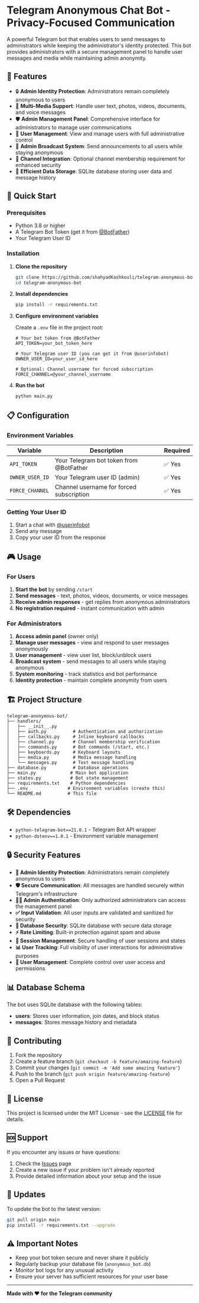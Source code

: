 # Telegram Anonymous Chat Bot - Privacy-Focused Communication

A powerful Telegram bot that enables users to send messages to administrators while keeping the administrator's identity protected. This bot provides administrators with a secure management panel to handle user messages and media while maintaining admin anonymity.

## 🌟 Features

- 🔒 **Admin Identity Protection**: Administrators remain completely anonymous to users
- 📱 **Multi-Media Support**: Handle user text, photos, videos, documents, and voice messages
- 🛡️ **Admin Management Panel**: Comprehensive interface for administrators to manage user communications
- 👥 **User Management**: View and manage users with full administrative control
- 📢 **Admin Broadcast System**: Send announcements to all users while staying anonymous
- 🔗 **Channel Integration**: Optional channel membership requirement for enhanced security
- 💾 **Efficient Data Storage**: SQLite database storing user data and message history

## 🚀 Quick Start

### Prerequisites

- Python 3.8 or higher
- A Telegram Bot Token (get it from [@BotFather](https://t.me/BotFather))
- Your Telegram User ID

### Installation

1. **Clone the repository**
   ```bash
   git clone https://github.com/shahyadKashkouli/telegram-anonymous-bot.git
   cd telegram-anonymous-bot
   ```

2. **Install dependencies**
   ```bash
   pip install -r requirements.txt
   ```

3. **Configure environment variables**
   
   Create a `.env` file in the project root:
   ```env
   # Your bot token from @BotFather
   API_TOKEN=your_bot_token_here
   
   # Your Telegram user ID (you can get it from @userinfobot)
   OWNER_USER_ID=your_user_id_here
   
   # Optional: Channel username for forced subscription
   FORCE_CHANNEL=@your_channel_username
   ```

4. **Run the bot**
   ```bash
   python main.py
   ```

## 📋 Configuration

### Environment Variables

| Variable | Description | Required |
|----------|-------------|-----------|
| `API_TOKEN` | Your Telegram bot token from @BotFather | ✅ Yes |
| `OWNER_USER_ID` | Your Telegram user ID (admin) | ✅ Yes |
| `FORCE_CHANNEL` | Channel username for forced subscription | ✅ Yes | |

### Getting Your User ID

1. Start a chat with [@userinfobot](https://t.me/userinfobot)
2. Send any message
3. Copy your user ID from the response

## 🎮 Usage

### For Users

1. **Start the bot** by sending `/start`
2. **Send messages** - text, photos, videos, documents, or voice messages
3. **Receive admin responses** - get replies from anonymous administrators
4. **No registration required** - instant communication with admin

### For Administrators

1. **Access admin panel**  (owner only)
2. **Manage user messages** - view and respond to user messages anonymously
3. **User management** - view user list, block/unblock users
4. **Broadcast system** - send messages to all users while staying anonymous
5. **System monitoring** - track statistics and bot performance
6. **Identity protection** - maintain complete anonymity from users

## 🏗️ Project Structure

```
telegram-anonymous-bot/
├── handlers/
│   ├── __init__.py
│   ├── auth.py          # Authentication and authorization
│   ├── callbacks.py     # Inline keyboard callbacks
│   ├── channel.py       # Channel membership verification
│   ├── commands.py      # Bot commands (/start, etc.)
│   ├── keyboards.py     # Keyboard layouts
│   ├── media.py         # Media message handling
│   └── messages.py      # Text message handling
├── database.py          # Database operations
├── main.py             # Main bot application
├── states.py           # Bot state management
├── requirements.txt    # Python dependencies
├── .env               # Environment variables (create this)
└── README.md          # This file
```

## 🛠️ Dependencies

- `python-telegram-bot==21.0.1` - Telegram Bot API wrapper
- `python-dotenv==1.0.1` - Environment variable management

## 🔒 Security Features

- **🔐 Admin Identity Protection**: Administrators remain completely anonymous to users
- **🛡️ Secure Communication**: All messages are handled securely within Telegram's infrastructure
- **👨‍💼 Admin Authentication**: Only authorized administrators can access the management panel
- **✅ Input Validation**: All user inputs are validated and sanitized for security
- **💾 Database Security**: SQLite database with secure data storage
- **⚡ Rate Limiting**: Built-in protection against spam and abuse
- **🔄 Session Management**: Secure handling of user sessions and states
- **📊 User Tracking**: Full visibility of user interactions for administrative purposes
- **🚫 User Management**: Complete control over user access and permissions

## 📊 Database Schema

The bot uses SQLite database with the following tables:

- **users**: Stores user information, join dates, and block status
- **messages**: Stores message history and metadata

## 🤝 Contributing

1. Fork the repository
2. Create a feature branch (`git checkout -b feature/amazing-feature`)
3. Commit your changes (`git commit -m 'Add some amazing feature'`)
4. Push to the branch (`git push origin feature/amazing-feature`)
5. Open a Pull Request

## 📝 License

This project is licensed under the MIT License - see the [LICENSE](LICENSE) file for details.

## 🆘 Support

If you encounter any issues or have questions:

1. Check the [Issues](https://github.com/shahyadKashkouli/telegram-anonymous-bot/issues) page
2. Create a new issue if your problem isn't already reported
3. Provide detailed information about your setup and the issue

## 🔄 Updates

To update the bot to the latest version:

```bash
git pull origin main
pip install -r requirements.txt --upgrade
```

## ⚠️ Important Notes

- Keep your bot token secure and never share it publicly
- Regularly backup your database file (`anonymous_bot.db`)
- Monitor bot logs for any unusual activity
- Ensure your server has sufficient resources for your user base

---

**Made with ❤️ for the Telegram community**
